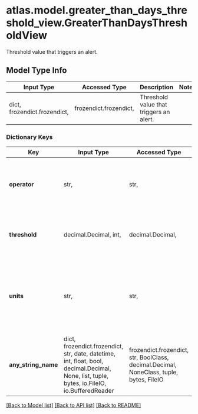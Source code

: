 # atlas.model.greater_than_days_threshold_view.GreaterThanDaysThresholdView

Threshold value that triggers an alert.

## Model Type Info
Input Type | Accessed Type | Description | Notes
------------ | ------------- | ------------- | -------------
dict, frozendict.frozendict,  | frozendict.frozendict,  | Threshold value that triggers an alert. | 

### Dictionary Keys
Key | Input Type | Accessed Type | Description | Notes
------------ | ------------- | ------------- | ------------- | -------------
**operator** | str,  | str,  | Comparison operator to apply when checking the current metric value. | [optional] must be one of ["GREATER_THAN", ] 
**threshold** | decimal.Decimal, int,  | decimal.Decimal,  | Value of metric that, when exceeded, triggers an alert. | [optional] value must be a 32 bit integer
**units** | str,  | str,  | Element used to express the quantity. This can be an element of time, storage capacity, and the like. | [optional] must be one of ["DAYS", ] 
**any_string_name** | dict, frozendict.frozendict, str, date, datetime, int, float, bool, decimal.Decimal, None, list, tuple, bytes, io.FileIO, io.BufferedReader | frozendict.frozendict, str, BoolClass, decimal.Decimal, NoneClass, tuple, bytes, FileIO | any string name can be used but the value must be the correct type | [optional]

[[Back to Model list]](../../README.md#documentation-for-models) [[Back to API list]](../../README.md#documentation-for-api-endpoints) [[Back to README]](../../README.md)

